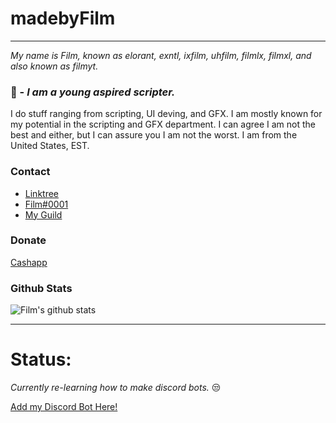 # **madebyFilm**
____________________

*My name is Film, known as elorant, exntl, ixfilm, uhfilm, filmlx, filmxl, and also known as filmyt.*

### 📖 - ***I am a young aspired scripter.***
 I do stuff ranging from scripting, UI deving, and GFX. I am mostly known for my potential in the scripting and GFX department. I can agree I am not the best and either, but I can assure you I am not the worst. I am from the United States, EST.

### **Contact** 
+ [Linktree](https://linktr.ee/elorant)
+ [Film#0001](https://discord.com/users/178341103139946497)
+ [My Guild](https://discord.gg/4BXEz9Er6Y)


### **Donate**
[Cashapp](https://cash.app/$theyhatejavi)

### **Github Stats**
![Film's github stats](https://github-readme-stats.vercel.app/api?username=madebyFilm&count_private=true&theme=midnight-purple)
____________________
# Status:

*Currently re-learning how to make discord bots.* 😒

[Add my Discord Bot Here!](https://discord.com/oauth2/authorize?client_id=828977727587614831&permissions=8&scope=bot)
